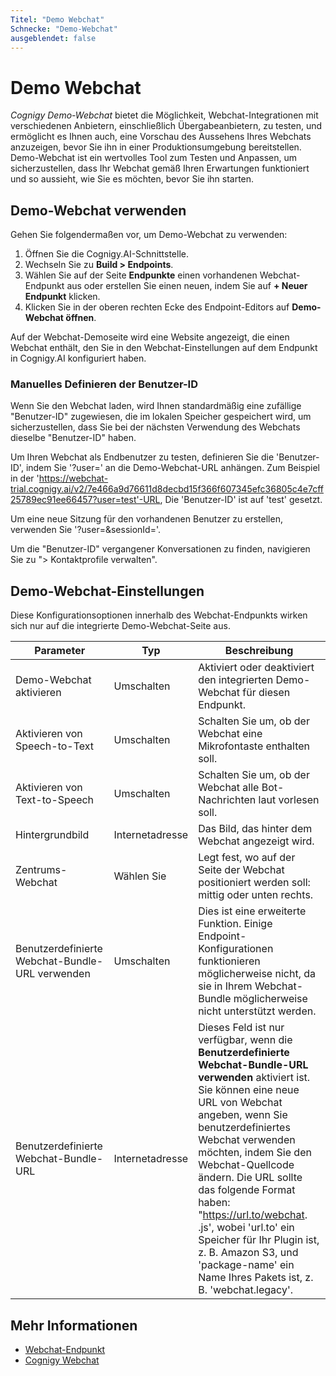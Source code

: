 ```yaml
---
Titel: "Demo Webchat" 
Schnecke: "Demo-Webchat" 
ausgeblendet: false 
---
```


# Demo Webchat

_Cognigy Demo-Webchat_ bietet die Möglichkeit, Webchat-Integrationen mit verschiedenen Anbietern, einschließlich Übergabeanbietern, zu testen, und ermöglicht es Ihnen auch, eine Vorschau des Aussehens Ihres Webchats anzuzeigen, bevor Sie ihn in einer Produktionsumgebung bereitstellen. Demo-Webchat ist ein wertvolles Tool zum Testen und Anpassen, um sicherzustellen, dass Ihr Webchat gemäß Ihren Erwartungen funktioniert und so aussieht, wie Sie es möchten, bevor Sie ihn starten.

## Demo-Webchat verwenden

Gehen Sie folgendermaßen vor, um Demo-Webchat zu verwenden:

1. Öffnen Sie die Cognigy.AI-Schnittstelle.
2. Wechseln Sie zu **Build > Endpoints**.
3. Wählen Sie auf der Seite **Endpunkte** einen vorhandenen Webchat-Endpunkt aus oder erstellen Sie einen neuen, indem Sie auf **+ Neuer Endpunkt** klicken. 
4. Klicken Sie in der oberen rechten Ecke des Endpoint-Editors auf **Demo-Webchat öffnen**.

Auf der Webchat-Demoseite wird eine Website angezeigt, die einen Webchat enthält, den Sie in den Webchat-Einstellungen auf dem Endpunkt in Cognigy.AI konfiguriert haben.

### Manuelles Definieren der Benutzer-ID

Wenn Sie den Webchat laden, wird Ihnen standardmäßig eine zufällige "Benutzer-ID" zugewiesen, die im lokalen Speicher gespeichert wird, um sicherzustellen, dass Sie bei der nächsten Verwendung des Webchats dieselbe "Benutzer-ID" haben.

Um Ihren Webchat als Endbenutzer zu testen, definieren Sie die 'Benutzer-ID', indem Sie '?user=<user-id>' an die Demo-Webchat-URL anhängen.
Zum Beispiel in der
'https://webchat-trial.cognigy.ai/v2/7e466a9d76611d8decbd15f366f607345efc36805c4e7cff25789ec91ee66457?user=test'-URL,
Die 'Benutzer-ID' ist auf 'test' gesetzt.

Um eine neue Sitzung für den vorhandenen Benutzer zu erstellen, verwenden Sie '?user=<old-user-id>&sessionId=<new-user-id>'.

Um die "Benutzer-ID" vergangener Konversationen zu finden, navigieren Sie zu "> Kontaktprofile verwalten".

## Demo-Webchat-Einstellungen

Diese Konfigurationsoptionen innerhalb des Webchat-Endpunkts wirken sich nur auf die integrierte Demo-Webchat-Seite aus.

| Parameter | Typ | Beschreibung                                                                                                                                                                                                                                                                                                                                                                                                                                |
|-------------------------------|--------|--------------------------------------------------------------------------------------------------------------------------------------------------------------------------------------------------------------------------------------------------------------------------------------------------------------------------------------------------------------------------------------------------------------------------------------------|
| Demo-Webchat aktivieren | Umschalten | Aktiviert oder deaktiviert den integrierten Demo-Webchat für diesen Endpunkt.                                                                                                                                                                                                                                                                                                                                                                         |
| Aktivieren von Speech-to-Text | Umschalten | Schalten Sie um, ob der Webchat eine Mikrofontaste enthalten soll.                                                                                                                                                                                                                                                                                                                                                                             |
| Aktivieren von Text-to-Speech | Umschalten | Schalten Sie um, ob der Webchat alle Bot-Nachrichten laut vorlesen soll.                                                                                                                                                                                                                                                                                                                                                                             |
| Hintergrundbild | Internetadresse | Das Bild, das hinter dem Webchat angezeigt wird.                                                                                                                                                                                                                                                                                                                                                                                       |
| Zentrums-Webchat | Wählen Sie | Legt fest, wo auf der Seite der Webchat positioniert werden soll: mittig oder unten rechts.                                                                                                                                                                                                                                                                                                                                                              |
| Benutzerdefinierte Webchat-Bundle-URL verwenden | Umschalten | Dies ist eine erweiterte Funktion. Einige Endpoint-Konfigurationen funktionieren möglicherweise nicht, da sie in Ihrem Webchat-Bundle möglicherweise nicht unterstützt werden.                                                                                                                                                                                                                                                                                                            |
| Benutzerdefinierte Webchat-Bundle-URL | Internetadresse | Dieses Feld ist nur verfügbar, wenn die **Benutzerdefinierte Webchat-Bundle-URL verwenden** aktiviert ist. Sie können eine neue URL von Webchat angeben, wenn Sie benutzerdefiniertes Webchat verwenden möchten, indem Sie den Webchat-Quellcode ändern. Die URL sollte das folgende Format haben: "https://url.to/webchat. <package-name>.js', wobei 'url.to' ein Speicher für Ihr Plugin ist, z. B. Amazon S3, und 'package-name' ein Name Ihres Pakets ist, z. B. 'webchat.legacy'. |

## Mehr Informationen

- [Webchat-Endpunkt](deploy-webchat-endpoint.md)
- [Cognigy Webchat](https://docs.cognigy.com/ai/endpoints/webchat/webchat/)</package-name></new-user-id></old-user-id></user-id>